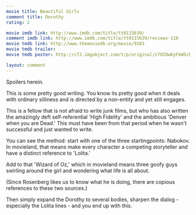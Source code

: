 ```yaml
---
movie title: Beautiful Girls
comment title: Dorothy
rating: 2

movie imdb link: http://www.imdb.com/title/tt0115639/
comment imdb link: http://www.imdb.com/title/tt0115639/reviews-110
movie tmdb link: http://www.themoviedb.org/movie/9283
movie tmdb trailer: 
movie tmdb poster: http://cf2.imgobject.com/t/p/original/z70ZOwKyFkW5cRidu0Ky0PycxkT.jpg

layout: comment
---
```


Spoilers herein.

This is some pretty good writing. You know its pretty good when it deals with ordinary  silliness and is directed by a non-entity and yet still engages.

This is a fellow that is not afraid to write junk films, but who has also written the  amazingly deft self-referential 'High Fidelity' and the ambitious 'Denver when you are  Dead.' This must have been from that period when he wasn't successful and just wanted  to write.

You can see the method: start with one of the three startingpoints: Nabokov. In  movieland, that means make every character a competing storyteller and have a distinct  reference to 'Lolita.'

Add to that 'Wizard of Oz,' which in movieland means three goofy guys swirling around  the girl and wondering what life is all about.

(Since Rosenberg likes us to know what he is doing, there are copious references to  these two sources.) 

Then simply expand the Dorothy to several bodies, sharpen the dialog - especially the  Lolita lines - and you end up with this.